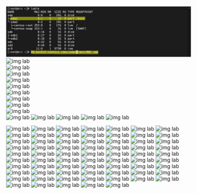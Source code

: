 


![img lab](/Docs/Lab/img/Screenshot_17.png)</br>
![img lab](/Docs/Lab/img/Screenshot_18.png)</br>
![img lab](/Docs/Lab/img/Screenshot_19.png)</br>
![img lab](/Docs/Lab/img/Screenshot_20.png)</br>
![img lab](/Docs/Lab/img/Screenshot_21.png)</br>
![img lab](/Docs/Lab/img/Screenshot_22.png)</br>
![img lab](/Docs/Lab/img/Screenshot_23.png)</br>
![img lab](/Docs/Lab/img/Screenshot_24.png)</br>
![img lab](/Docs/Lab/img/Screenshot_25.png)</br>
![img lab](/Docs/Lab/img/Screenshot_26.png)</br>
![img lab](/Docs/Lab/img/Screenshot_27.png)
![img lab](/Docs/Lab/img/Screenshot_28.png)
![img lab](/Docs/Lab/img/Screenshot_29.png)
![img lab](/Docs/Lab/img/Screenshot_30.png)
![img lab](/Docs/Lab/img/Screenshot_31.png)

![img lab](/Docs/Lab/img/Screenshot_32.png)
![img lab](/Docs/Lab/img/Screenshot_33.png)
![img lab](/Docs/Lab/img/Screenshot_34.png)
![img lab](/Docs/Lab/img/Screenshot_35.png)
![img lab](/Docs/Lab/img/Screenshot_36.png)
![img lab](/Docs/Lab/img/Screenshot_37.png)
![img lab](/Docs/Lab/img/Screenshot_38.png)
![img lab](/Docs/Lab/img/Screenshot_39.png)
![img lab](/Docs/Lab/img/Screenshot_40.png)
![img lab](/Docs/Lab/img/Screenshot_41.png)
![img lab](/Docs/Lab/img/Screenshot_42.png)
![img lab](/Docs/Lab/img/Screenshot_43.png)
![img lab](/Docs/Lab/img/Screenshot_44.png)
![img lab](/Docs/Lab/img/Screenshot_45.png)
![img lab](/Docs/Lab/img/Screenshot_46.png)
![img lab](/Docs/Lab/img/Screenshot_47.png)
![img lab](/Docs/Lab/img/Screenshot_48.png)
![img lab](/Docs/Lab/img/Screenshot_49.png)
![img lab](/Docs/Lab/img/Screenshot_50.png)
![img lab](/Docs/Lab/img/Screenshot_51.png)
![img lab](/Docs/Lab/img/Screenshot_52.png)
![img lab](/Docs/Lab/img/Screenshot_53.png)
![img lab](/Docs/Lab/img/Screenshot_54.png)
![img lab](/Docs/Lab/img/Screenshot_55.png)
![img lab](/Docs/Lab/img/Screenshot_56.png)
![img lab](/Docs/Lab/img/Screenshot_57.png)
![img lab](/Docs/Lab/img/Screenshot_58.png)
![img lab](/Docs/Lab/img/Screenshot_59.png)
![img lab](/Docs/Lab/img/Screenshot_60.png)
![img lab](/Docs/Lab/img/Screenshot_61.png)
![img lab](/Docs/Lab/img/Screenshot_62.png)
![img lab](/Docs/Lab/img/Screenshot_63.png)
![img lab](/Docs/Lab/img/Screenshot_64.png)
![img lab](/Docs/Lab/img/Screenshot_65.png)
![img lab](/Docs/Lab/img/Screenshot_66.png)
![img lab](/Docs/Lab/img/Screenshot_67.png)
![img lab](/Docs/Lab/img/Screenshot_68.png)
![img lab](/Docs/Lab/img/Screenshot_69.png)
![img lab](/Docs/Lab/img/Screenshot_70.png)
![img lab](/Docs/Lab/img/Screenshot_71.png)
![img lab](/Docs/Lab/img/Screenshot_72.png)
![img lab](/Docs/Lab/img/Screenshot_73.png)
![img lab](/Docs/Lab/img/Screenshot_74.png)
![img lab](/Docs/Lab/img/Screenshot_75.png)
![img lab](/Docs/Lab/img/Screenshot_76.png)
![img lab](/Docs/Lab/img/Screenshot_77.png)
![img lab](/Docs/Lab/img/Screenshot_78.png)
![img lab](/Docs/Lab/img/Screenshot_79.png)
![img lab](/Docs/Lab/img/Screenshot_80.png)
![img lab](/Docs/Lab/img/Screenshot_81.png)
![img lab](/Docs/Lab/img/Screenshot_82.png)
![img lab](/Docs/Lab/img/Screenshot_83.png)
![img lab](/Docs/Lab/img/Screenshot_84.png)
![img lab](/Docs/Lab/img/Screenshot_85.png)
![img lab](/Docs/Lab/img/Screenshot_86.png)
![img lab](/Docs/Lab/img/Screenshot_87.png)
![img lab](/Docs/Lab/img/Screenshot_88.png)
![img lab](/Docs/Lab/img/Screenshot_89.png)
![img lab](/Docs/Lab/img/Screenshot_90.png)
![img lab](/Docs/Lab/img/Screenshot_91.png)
![img lab](/Docs/Lab/img/Screenshot_92.png)
![img lab](/Docs/Lab/img/Screenshot_93.png)
![img lab](/Docs/Lab/img/Screenshot_94.png)
![img lab](/Docs/Lab/img/Screenshot_95.png)
![img lab](/Docs/Lab/img/Screenshot_96.png)
![img lab](/Docs/Lab/img/Screenshot_97.png)
![img lab](/Docs/Lab/img/Screenshot_98.png)
![img lab](/Docs/Lab/img/Screenshot_99.png)